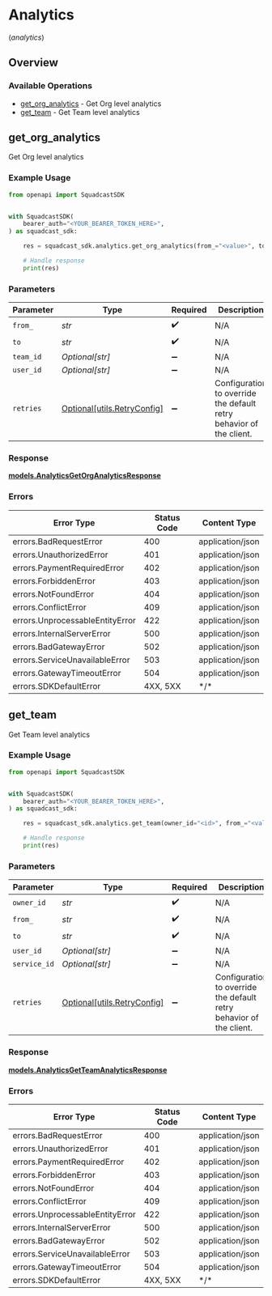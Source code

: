 # Analytics
(*analytics*)

## Overview

### Available Operations

* [get_org_analytics](#get_org_analytics) - Get Org level analytics
* [get_team](#get_team) - Get Team level analytics

## get_org_analytics

Get Org level analytics

### Example Usage

<!-- UsageSnippet language="python" operationID="Analytics_getOrgAnalytics" method="get" path="/v3/analyticsv2/organization" -->
```python
from openapi import SquadcastSDK


with SquadcastSDK(
    bearer_auth="<YOUR_BEARER_TOKEN_HERE>",
) as squadcast_sdk:

    res = squadcast_sdk.analytics.get_org_analytics(from_="<value>", to="<value>")

    # Handle response
    print(res)

```

### Parameters

| Parameter                                                           | Type                                                                | Required                                                            | Description                                                         |
| ------------------------------------------------------------------- | ------------------------------------------------------------------- | ------------------------------------------------------------------- | ------------------------------------------------------------------- |
| `from_`                                                             | *str*                                                               | :heavy_check_mark:                                                  | N/A                                                                 |
| `to`                                                                | *str*                                                               | :heavy_check_mark:                                                  | N/A                                                                 |
| `team_id`                                                           | *Optional[str]*                                                     | :heavy_minus_sign:                                                  | N/A                                                                 |
| `user_id`                                                           | *Optional[str]*                                                     | :heavy_minus_sign:                                                  | N/A                                                                 |
| `retries`                                                           | [Optional[utils.RetryConfig]](../../models/utils/retryconfig.md)    | :heavy_minus_sign:                                                  | Configuration to override the default retry behavior of the client. |

### Response

**[models.AnalyticsGetOrgAnalyticsResponse](../../models/analyticsgetorganalyticsresponse.md)**

### Errors

| Error Type                      | Status Code                     | Content Type                    |
| ------------------------------- | ------------------------------- | ------------------------------- |
| errors.BadRequestError          | 400                             | application/json                |
| errors.UnauthorizedError        | 401                             | application/json                |
| errors.PaymentRequiredError     | 402                             | application/json                |
| errors.ForbiddenError           | 403                             | application/json                |
| errors.NotFoundError            | 404                             | application/json                |
| errors.ConflictError            | 409                             | application/json                |
| errors.UnprocessableEntityError | 422                             | application/json                |
| errors.InternalServerError      | 500                             | application/json                |
| errors.BadGatewayError          | 502                             | application/json                |
| errors.ServiceUnavailableError  | 503                             | application/json                |
| errors.GatewayTimeoutError      | 504                             | application/json                |
| errors.SDKDefaultError          | 4XX, 5XX                        | \*/\*                           |

## get_team

Get Team level analytics

### Example Usage

<!-- UsageSnippet language="python" operationID="Analytics_getTeamAnalytics" method="get" path="/v3/analyticsv2/team" -->
```python
from openapi import SquadcastSDK


with SquadcastSDK(
    bearer_auth="<YOUR_BEARER_TOKEN_HERE>",
) as squadcast_sdk:

    res = squadcast_sdk.analytics.get_team(owner_id="<id>", from_="<value>", to="<value>")

    # Handle response
    print(res)

```

### Parameters

| Parameter                                                           | Type                                                                | Required                                                            | Description                                                         |
| ------------------------------------------------------------------- | ------------------------------------------------------------------- | ------------------------------------------------------------------- | ------------------------------------------------------------------- |
| `owner_id`                                                          | *str*                                                               | :heavy_check_mark:                                                  | N/A                                                                 |
| `from_`                                                             | *str*                                                               | :heavy_check_mark:                                                  | N/A                                                                 |
| `to`                                                                | *str*                                                               | :heavy_check_mark:                                                  | N/A                                                                 |
| `user_id`                                                           | *Optional[str]*                                                     | :heavy_minus_sign:                                                  | N/A                                                                 |
| `service_id`                                                        | *Optional[str]*                                                     | :heavy_minus_sign:                                                  | N/A                                                                 |
| `retries`                                                           | [Optional[utils.RetryConfig]](../../models/utils/retryconfig.md)    | :heavy_minus_sign:                                                  | Configuration to override the default retry behavior of the client. |

### Response

**[models.AnalyticsGetTeamAnalyticsResponse](../../models/analyticsgetteamanalyticsresponse.md)**

### Errors

| Error Type                      | Status Code                     | Content Type                    |
| ------------------------------- | ------------------------------- | ------------------------------- |
| errors.BadRequestError          | 400                             | application/json                |
| errors.UnauthorizedError        | 401                             | application/json                |
| errors.PaymentRequiredError     | 402                             | application/json                |
| errors.ForbiddenError           | 403                             | application/json                |
| errors.NotFoundError            | 404                             | application/json                |
| errors.ConflictError            | 409                             | application/json                |
| errors.UnprocessableEntityError | 422                             | application/json                |
| errors.InternalServerError      | 500                             | application/json                |
| errors.BadGatewayError          | 502                             | application/json                |
| errors.ServiceUnavailableError  | 503                             | application/json                |
| errors.GatewayTimeoutError      | 504                             | application/json                |
| errors.SDKDefaultError          | 4XX, 5XX                        | \*/\*                           |